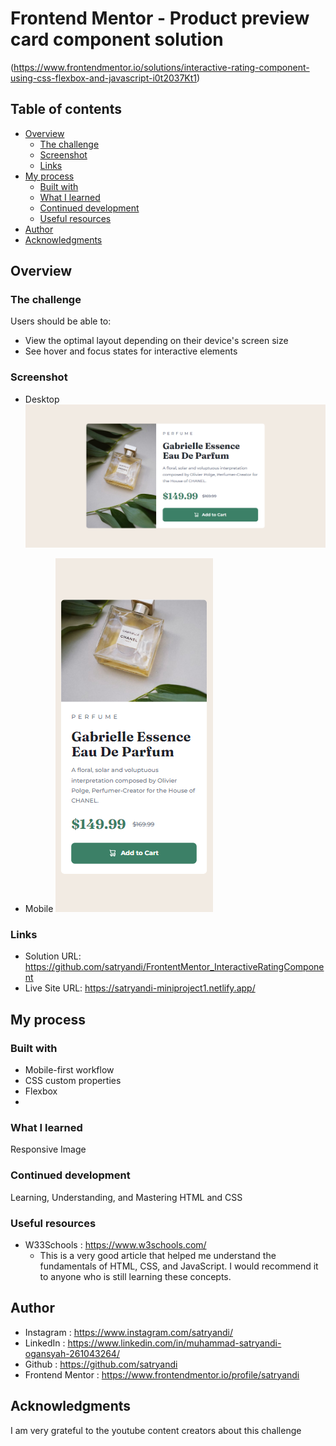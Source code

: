 # Frontend Mentor - Product preview card component solution

(https://www.frontendmentor.io/solutions/interactive-rating-component-using-css-flexbox-and-javascript-i0t2037Kt1)

## Table of contents

- [Overview](#overview)
  - [The challenge](#the-challenge)
  - [Screenshot](#screenshot)
  - [Links](#links)
- [My process](#my-process)
  - [Built with](#built-with)
  - [What I learned](#what-i-learned)
  - [Continued development](#continued-development)
  - [Useful resources](#useful-resources)
- [Author](#author)
- [Acknowledgments](#acknowledgments)

## Overview

### The challenge

Users should be able to:

- View the optimal layout depending on their device's screen size
- See hover and focus states for interactive elements

### Screenshot

- Desktop
![Desktop](design/Screenshot_Desktop_ProdutPreviewCard.png)

- Mobile
![Alt text](design/Screenshot_Mobile_ProdutPreviewCard.png)

### Links

- Solution URL: https://github.com/satryandi/FrontentMentor_InteractiveRatingComponent
- Live Site URL: https://satryandi-miniproject1.netlify.app/

## My process

### Built with

- Mobile-first workflow
- CSS custom properties
- Flexbox
- <Picture>

### What I learned

Responsive Image

### Continued development

Learning, Understanding, and Mastering HTML and CSS

### Useful resources

- W33Schools : https://www.w3schools.com/
  - This is a very good article that helped me understand the fundamentals of HTML, CSS, and JavaScript. I would recommend it to anyone who is still learning these concepts.

## Author

- Instagram : https://www.instagram.com/satryandi/
- LinkedIn : https://www.linkedin.com/in/muhammad-satryandi-ogansyah-261043264/
- Github : https://github.com/satryandi
- Frontend Mentor : https://www.frontendmentor.io/profile/satryandi

## Acknowledgments

I am very grateful to the youtube content creators about this challenge 